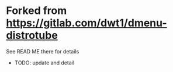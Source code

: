 # Forked from https://gitlab.com/dwt1/dmenu-distrotube

See READ ME there for details

+ TODO: update and detail